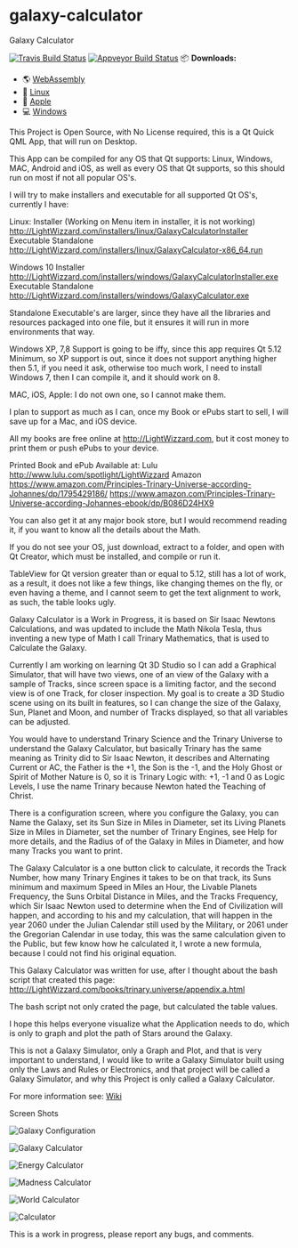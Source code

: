 # galaxy-calculator
Galaxy Calculator

[![Travis Build Status](https://travis-ci.org/Light-Wizzard/galaxy-calculator.svg?branch=master)](https://travis-ci.org/Light-Wizzard/galaxy-calculator)
[![Appveyor Build Status](https://ci.appveyor.com/api/projects/status/j7htumuwfx31elf6?svg=true)](https://ci.appveyor.com/project/Light-Wizzard/galaxy-calculator)
:package: **Downloads:**
 - :earth_americas: [WebAssembly](http://LightWizzard.com/installers/webassembly/GalaxyCalculator/)
 - :penguin: [Linux](https://github.com/Light-Wizzard/galaxy-calculator/releases/download/continuous/GalaxyCalculator.AppImage)
 - :apple: [Apple](https://github.com/Light-Wizzard/galaxy-calculator/releases/download/continuous/GalaxyCalculator.dmg)
 - :computer: [Windows](https://github.com/Light-Wizzard/galaxy-calculator/releases/download/continuous/GalaxyCalculator_release.zip)



This Project is Open Source, with No License required, this is a Qt Quick QML App, that will run on Desktop.

This App can be compiled for any OS that Qt supports: Linux, Windows, MAC, Android and iOS, as well as every OS that Qt supports, so this should run on most if not all popular OS's.

I will try to make installers and executable for all supported Qt OS's, currently I have:

Linux: 
Installer (Working on Menu item in installer, it is not working)
http://LightWizzard.com/installers/linux/GalaxyCalculatorInstaller
Executable Standalone
http://LightWizzard.com/installers/linux/GalaxyCalculator-x86_64.run

Windows 10
Installer
http://LightWizzard.com/installers/windows/GalaxyCalculatorInstaller.exe
Executable Standalone
http://LightWizzard.com/installers/windows/GalaxyCalculator.exe

Standalone Executable's are larger, since they have all the libraries and resources packaged into one file, but it ensures it will run in more environments that way.

Windows XP, 7,8 Support is going to be iffy, since this app requires Qt 5.12 Minimum, so XP support is out, since it does not support anything higher then 5.1, if you need it ask, otherwise too much work, I need to install Windows 7, then I can compile it, and it should work on 8.

MAC, iOS, Apple:
I do not own one, so I cannot make them.

I plan to support as much as I can, once my Book or ePubs start to sell, I will save up for a Mac, and iOS device.

All my books are free online at http://LightWizzard.com, but it cost money to print them or push ePubs to your device.

Printed Book and ePub Available at:
Lulu
http://www.lulu.com/spotlight/LightWizzard
Amazon
https://www.amazon.com/Principles-Trinary-Universe-according-Johannes/dp/1795429186/
https://www.amazon.com/Principles-Trinary-Universe-according-Johannes-ebook/dp/B086D24HX9

You can also get it at any major book store, but I would recommend reading it, if you want to know all the details about the Math.

If you do not see your OS, just download, extract to a folder, and open with Qt Creator, which must be installed, and compile or run it.

TableView for Qt version greater than or equal to 5.12, still has a lot of work, as a result, it does not like a few things, like changing themes on the fly, or even having a theme, and I cannot seem to get the text alignment to work, as such, the table looks ugly.

Galaxy Calculator is a Work in Progress, it is based on Sir Isaac Newtons Calculations, and was updated to include the Math Nikola Tesla, thus inventing a new type of Math I call Trinary Mathematics, that is used to Calculate the Galaxy.

Currently I am working on learning Qt 3D Studio so I can add a Graphical Simulator, that will have two views, one of an view of the Galaxy with a sample of Tracks, since screen space is a limiting factor, and the second view is of one Track, for closer inspection.
My goal is to create a 3D Studio scene using on its built in features, so I can change the size of the Galaxy, Sun, Planet and Moon, and number of Tracks displayed, so that all variables can be adjusted.

You would have to understand Trinary Science and the Trinary Universe to understand the Galaxy Calculator, but basically Trinary has the same meaning as Trinity did to Sir Isaac Newton, it describes and Alternating Current or AC, the Father is the +1, the Son is the -1, and the Holy Ghost or Spirit of Mother Nature is 0, so it is Trinary Logic with: +1, -1 and 0 as Logic Levels, I use the name Trinary because Newton hated the Teaching of Christ.

There is a configuration screen, where you configure the Galaxy, you can Name the Galaxy, set its Sun Size in Miles in Diameter, set its Living Planets Size in Miles in Diameter, set the number of Trinary Engines, see Help for more details, and the Radius of of the Galaxy in Miles in Diameter, and how many Tracks you want to print.

The Galaxy Calculator is a one button click to calculate, it records the Track Number, how many Trinary Engines it takes to be on that track, its Suns minimum and maximum Speed in Miles an Hour, the Livable Planets Frequency, the Suns Orbital Distance in Miles, and the Tracks Frequency, which Sir Isaac Newton used to determine when the End of Civilization will happen, and according to his and my calculation, that will happen in the year 2060 under the Julian Calendar still used by the Military, or 2061 under the Gregorian Calendar in use today, this was the same calculation given to the Public, but few know how he calculated it, I wrote a new formula, because I could not find his original equation.

This Galaxy Calculator was written for use, after I thought about the bash script that created this page:
http://LightWizzard.com/books/trinary.universe/appendix.a.html

The bash script not only crated the page, but calculated the table values.

I hope this helps everyone visualize what the Application needs to do, which is only to graph and plot the path of Stars around the Galaxy.

This is not a Galaxy Simulator, only a Graph and Plot, and that is very important to understand, I would like to write a Galaxy Simulator built using only the Laws and Rules or Electronics, and that project will be called a Galaxy Simulator, and why this Project is only called a Galaxy Calculator.

For more information see: [Wiki](https://github.com/Light-Wizzard/galaxy-calculator/wiki)

Screen Shots

![Galaxy Configuration](/doc/images/screenshot-config.png?raw=true "Galaxy Configuration")

![Galaxy Calculator](/doc/images/screenshot-galaxy.png?raw=true "Galaxy Calculator")

![Energy Calculator](/doc/images/screenshot-energy.png?raw=true "Energy Calculator")

![Madness Calculator](/doc/images/screenshot-madness.png?raw=true "Madness Calculator")

![World Calculator](/doc/images/screenshot-world.png?raw=true "World Calculator")

![Calculator](/doc/images/screenshot-calc.png?raw=true "Calculator")

This is a work in progress, please report any bugs, and comments.

